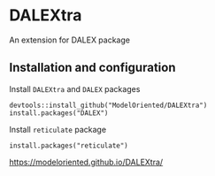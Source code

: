 # DALEXtra

An extension for DALEX package

## Installation and configuration

Install `DALEXtra` and `DALEX` packages

```
devtools::install_github("ModelOriented/DALEXtra")
install.packages("DALEX")
```

Install `reticulate` package

```
install.packages("reticulate")
```

https://modeloriented.github.io/DALEXtra/
